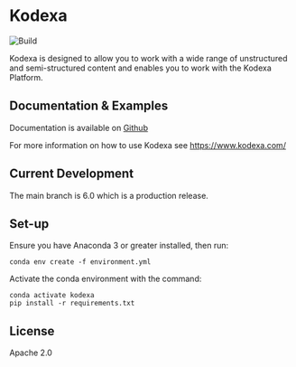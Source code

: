 # Kodexa

![Build](https://github.com/kodexa-ai/kodexa/workflows/Python%20Package%20Using%20Anaconda/badge.svg)

Kodexa is designed to allow you to work with a wide range of unstructured and semi-structured content and enables you to work with the Kodexa Platform.

## Documentation & Examples

Documentation is available on [Github](https://docs.kodexa.com)

For more information on how to use Kodexa see https://www.kodexa.com/

## Current Development

The main branch is 6.0 which is a production release.

## Set-up

Ensure you have Anaconda 3 or greater installed, then run:

    conda env create -f environment.yml 

Activate the conda environment with the command:

    conda activate kodexa
    pip install -r requirements.txt

## License

Apache 2.0
